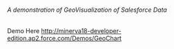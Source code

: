 ###### A demonstration of GeoVisualization of Salesforce Data

Demo Here <http://minerva18-developer-edition.ap2.force.com/Demos/GeoChart>
